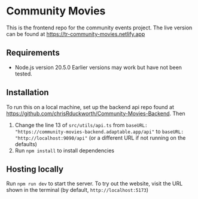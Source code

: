 # Community Movies
This is the frontend repo for the community events project. The live version can be found at https://tr-community-movies.netlify.app

## Requirements
 - Node.js version 20.5.0 
Earlier versions may work but have not been tested.

## Installation
To run this on a local machine, set up the backend api repo found at https://github.com/chrisRduckworth/Community-Movies-Backend. Then
 1. Change the line 13 of `src/utils/api.ts` from `baseURL: "https://community-movies-backend.adaptable.app/api"` to `baseURL: "http://localhost:9090/api"` (or a different URL if not running on the defaults)
 2. Run `npm install` to install dependencies

 ## Hosting locally
 Run `npm run dev` to start the server. To try out the website, visit the URL shown in the terminal (by default, `http://localhost:5173`)